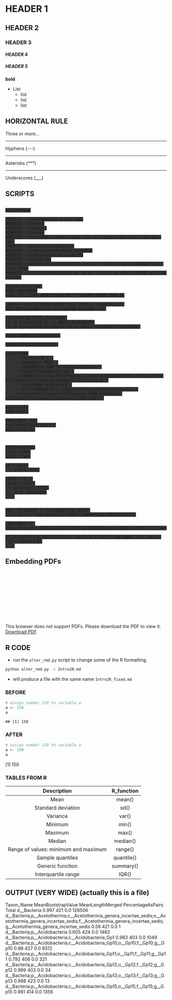 # HEADER 1
## HEADER 2
### HEADER 3
#### HEADER 4
##### HEADER 5

**bold**
+ List 
    - list
    - list 
    - list



## HORIZONTAL RULE
Three or more...

---

Hyphens (---)

*** 

Asterisks (***)

___

Underscores (___)



## SCRIPTS

<pre class="prettyprint"><code class="language-sh" style="background-color:333333">
#!/bin/bash

#SBATCH --job-name=star # Job name
#SBATCH --nodes=1
#SBATCH --ntasks=8
#SBATCH --time=60
#SBATCH --mem=32000 # Memory pool for all cores (see also --mem-per-cpu)
#SBATCH --partition=production
#SBATCH --reservation=mrnaseq_workshop
#SBATCH --account=mrnaseq_workshop
#SBATCH --array=1-16
#SBATCH --output=slurmout/star_%A_%a.out # File to which STDOUT will be written
#SBATCH --error=slurmout/star_%A_%a.err # File to which STDERR will be written

start=`date +%s`
echo $HOSTNAME
echo "My SLURM_ARRAY_TASK_ID: " $SLURM_ARRAY_TASK_ID

sample=`sed "${SLURM_ARRAY_TASK_ID}q;d" samples.txt`
REF="References/star.overlap100.gencode.v34"

outpath='02-STAR_alignment'
[[ -d ${outpath} ]] || mkdir ${outpath}
[[ -d ${outpath}/${sample} ]] || mkdir ${outpath}/${sample}

echo "SAMPLE: ${sample}"

module load star/2.7.0e

call="STAR
     --runThreadN 8 \
     --genomeDir $REF \
     --outSAMtype BAM SortedByCoordinate \
     --readFilesCommand zcat \
     --readFilesIn 01-HTS_Preproc/${sample}/${sample}_R1.fastq.gz 01-HTS_Preproc/${sample}/${sample}_R2.fastq.gz \
     --quantMode GeneCounts \
     --outFileNamePrefix ${outpath}/${sample}/${sample}_ \
     ${outpath}/${sample}/${sample}-STAR.stdout 2> ${outpath}/${sample}/${sample}-STAR.stderr"

echo $call
eval $call

end=`date +%s`
runtime=$((end-start))
echo $runtime

</code></pre>

<pre class="prettyprint"><code class="language-py" style="background-color:333333">
#!/bin/python
print 'one'
print 'two'

if x == 1:
    print 'one'

cond1 = True
cond2 = False
if cond1 and cond2:
    # do something
    
</code></pre>

<pre class="prettyprint"><code class="language-R" style="background-color:333333">
top.table$Gene <- rownames(top.table)
top.table <- top.table[,c("Gene", names(top.table)[1:6])]

top.table <- data.frame(top.table,anno[match(top.table$Gene,anno$Gene.stable.ID.version),],logcpm[match(top.table$Gene,rownames(logcpm)),])

write.table(top.table, file = "A.C_v_B.C.txt", row.names = F, sep = "\t", quote = F)
    
</code></pre>

## Embedding PDFs
<object data="https://docs.conda.io/projects/conda/en/4.6.0/_downloads/52a95608c49671267e40c689e0bc00ca/conda-cheatsheet.pdf" type="application/pdf" width="700px" height="700px">
    <embed src="https://docs.conda.io/projects/conda/en/4.6.0/_downloads/52a95608c49671267e40c689e0bc00ca/conda-cheatsheet.pdf">
        <p>This browser does not support PDFs. Please download the PDF to view it: <a href="http://yoursite.com/the.pdf">Download PDF</a>.</p>
    </embed>
</object>



## R CODE
- run the `alter_rmd.py` script to change some of the R formatting.
```bash
python alter_rmd.py -i Intro2R.md
```
- will produce a file with the same name `Intro2R_fixed.md`

### BEFORE
```r
# assign number 150 to variable a.
a <- 150
a
```

```
## [1] 150
```

### AFTER
```r
# assign number 150 to variable a.
a <- 150
a
```
<div class='r_output'> [1] 150
</div>

### TABLES FROM R
<table class="table table-striped table-hover table-responsive" style="width: auto !important; margin-left: auto; margin-right: auto;">
 <thead>
  <tr>
   <th style="text-align:center;"> Description </th>
   <th style="text-align:center;"> R_function </th>
  </tr>
 </thead>
<tbody>
  <tr>
   <td style="text-align:center;"> Mean </td>
   <td style="text-align:center;"> mean() </td>
  </tr>
  <tr>
   <td style="text-align:center;"> Standard deviation </td>
   <td style="text-align:center;"> sd() </td>
  </tr>
  <tr>
   <td style="text-align:center;"> Variance </td>
   <td style="text-align:center;"> var() </td>
  </tr>
  <tr>
   <td style="text-align:center;"> Minimum </td>
   <td style="text-align:center;"> min() </td>
  </tr>
  <tr>
   <td style="text-align:center;"> Maximum </td>
   <td style="text-align:center;"> max() </td>
  </tr>
  <tr>
   <td style="text-align:center;"> Median </td>
   <td style="text-align:center;"> median() </td>
  </tr>
  <tr>
   <td style="text-align:center;"> Range of values: minimum and maximum </td>
   <td style="text-align:center;"> range() </td>
  </tr>
  <tr>
   <td style="text-align:center;"> Sample quantiles </td>
   <td style="text-align:center;"> quantile() </td>
  </tr>
  <tr>
   <td style="text-align:center;"> Generic function </td>
   <td style="text-align:center;"> summary() </td>
  </tr>
  <tr>
   <td style="text-align:center;"> Interquartile range </td>
   <td style="text-align:center;"> IQR() </td>
  </tr>
</tbody>
</table>



## OUTPUT (VERY WIDE) (actually this is a file)

<div class="output">Taxon_Name	MeanBootstrapValue	MeanLengthMerged	PercentageAsPairs	Total
d__Bacteria	0.997	421	0.0	126506
d__Bacteria;p__Acetothermia;c__Acetothermia_genera_incertae_sedis;o__Acetothermia_genera_incertae_sedis;f__Acetothermia_genera_incertae_sedis;g__Acetothermia_genera_incertae_sedis	0.56	421	0.0	1
d__Bacteria;p__Acidobacteria	0.605	424	0.0	1483
d__Bacteria;p__Acidobacteria;c__Acidobacteria_Gp1	0.983	403	0.0	1049
d__Bacteria;p__Acidobacteria;c__Acidobacteria_Gp10;o__Gp10;f__Gp10;g__Gp10	0.98	427	0.0	8312
d__Bacteria;p__Acidobacteria;c__Acidobacteria_Gp11;o__Gp11;f__Gp11;g__Gp11	0.792	406	0.0	321
d__Bacteria;p__Acidobacteria;c__Acidobacteria_Gp12;o__Gp12;f__Gp12;g__Gp12	0.999	403	0.0	34
d__Bacteria;p__Acidobacteria;c__Acidobacteria_Gp13;o__Gp13;f__Gp13;g__Gp13	0.998	423	0.0	13
d__Bacteria;p__Acidobacteria;c__Acidobacteria_Gp15;o__Gp15;f__Gp15;g__Gp15	0.961	414	0.0	1356
</div>
